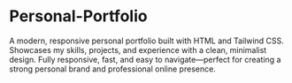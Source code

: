 # Personal-Portfolio
A modern, responsive personal portfolio built with HTML and Tailwind CSS. Showcases my skills, projects, and experience with a clean, minimalist design. Fully responsive, fast, and easy to navigate—perfect for creating a strong personal brand and professional online presence.
